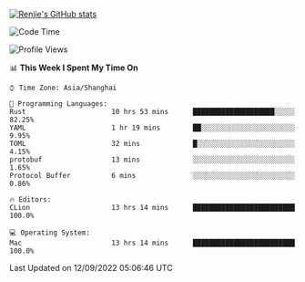 [![Renjie's GitHub stats](https://github-readme-stats.vercel.app/api?username=liurenjie1024&show_icons=true&theme=chartreuse-dark)](https://github.com/anuraghazra/github-readme-stats)

<!--START_SECTION:waka-->
![Code Time](http://img.shields.io/badge/Code%20Time-150%20hrs%2011%20mins-blue)

![Profile Views](http://img.shields.io/badge/Profile%20Views-5-blue)

📊 **This Week I Spent My Time On** 

```text
⌚︎ Time Zone: Asia/Shanghai

💬 Programming Languages: 
Rust                     10 hrs 53 mins      ████████████████████░░░░░   82.25% 
YAML                     1 hr 19 mins        ██░░░░░░░░░░░░░░░░░░░░░░░   9.95% 
TOML                     32 mins             █░░░░░░░░░░░░░░░░░░░░░░░░   4.15% 
protobuf                 13 mins             ░░░░░░░░░░░░░░░░░░░░░░░░░   1.65% 
Protocol Buffer          6 mins              ░░░░░░░░░░░░░░░░░░░░░░░░░   0.86%

🔥 Editors: 
CLion                    13 hrs 14 mins      █████████████████████████   100.0%

💻 Operating System: 
Mac                      13 hrs 14 mins      █████████████████████████   100.0%

```


 Last Updated on 12/09/2022 05:06:46 UTC
<!--END_SECTION:waka-->

